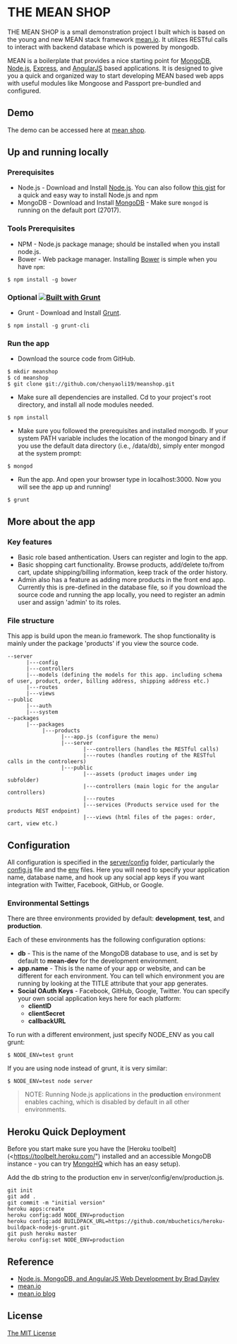 # THE MEAN SHOP

THE MEAN SHOP is a small demonstration project I built which is based on the young and new MEAN stack framework [mean.io](http://mean.io/#!/). It utilizes RESTful calls to interact with backend database which is powered by mongodb. 

MEAN is a boilerplate that provides a nice starting point for [MongoDB](http://www.mongodb.org/), [Node.js](http://www.nodejs.org/), [Express](http://expressjs.com/), and [AngularJS](http://angularjs.org/) based applications. It is designed to give you a quick and organized way to start developing MEAN based web apps with useful modules like Mongoose and Passport pre-bundled and configured. 

## Demo
The demo can be accessed here at [mean shop](http://quiet-taiga-8190.herokuapp.com/).

## Up and running locally

### Prerequisites
* Node.js - Download and Install [Node.js](http://www.nodejs.org/download/). You can also follow [this gist](https://gist.github.com/isaacs/579814) for a quick and easy way to install Node.js and npm
* MongoDB - Download and Install [MongoDB](http://docs.mongodb.org/manual/installation/) - Make sure `mongod` is running on the default port (27017).

### Tools Prerequisites
* NPM - Node.js package manage; should be installed when you install node.js.
* Bower - Web package manager. Installing [Bower](http://bower.io/) is simple when you have `npm`:

```
$ npm install -g bower
```

### Optional [![Built with Grunt](https://cdn.gruntjs.com/builtwith.png)](http://gruntjs.com/)
* Grunt - Download and Install [Grunt](http://gruntjs.com).
```
$ npm install -g grunt-cli
```

### Run the app
* Download the source code from GitHub.
```
$ mkdir meanshop
$ cd meanshop
$ git clone git://github.com/chenyaoli19/meanshop.git
```
* Make sure all dependencies are installed. Cd to your project's root directory, and install all node modules needed.
```
$ npm install
```
* Make sure you followed the prerequisites and installed mongodb. If your system PATH variable includes the location of the mongod binary and if you use the default data directory (i.e., /data/db), simply enter mongod at the system prompt:
```
$ mongod
```
* Run the app. And open your browser type in localhost:3000. Now you will see the app up and running! 
```
$ grunt
```

## More about the app
### Key features
* Basic role based anthentication. Users can register and login to the app. 
* Basic shopping cart functionality. Browse products, add/delete to/from cart, update shipping/billing information, keep track of the order history.
* Admin also has a feature as adding more products in the front end app. Currently this is pre-defined in the database file, so if you download the source code and running the app locally, you need to register an admin user and assign 'admin' to its roles.

### File structure
This app is build upon the mean.io framework. The shop functionality is mainly under the package 'products' if you view the source code.
```
--server
      |---config
      |---controllers
      |---models (defining the models for this app. including schema of user, product, order, billing address, shipping address etc.)
      |---routes
      |---views
--public
      |---auth
      |---system
--packages
      |---packages
           |---products
                 |---app.js (configure the menu)
                 |---server
                        |---controllers (handles the RESTful calls)
                        |---routes (handles routing of the RESTful calls in the controleers)
                 |---public
                        |---assets (product images under img subfolder)
                        |---controllers (main logic for the angular controllers)
                        |---routes 
                        |---services (Products service used for the products REST endpoint)
                        |---views (html files of the pages: order, cart, view etc.)
```

## Configuration
All configuration is specified in the [server/config](server/config/) folder, particularly the [config.js](server/config/config.js) file and the [env](server/config/env/) files. Here you will need to specify your application name, database name, and hook up any social app keys if you want integration with Twitter, Facebook, GitHub, or Google.

### Environmental Settings

There are three environments provided by default: __development__, __test__, and __production__.

Each of these environments has the following configuration options:

 * __db__ - This is the name of the MongoDB database to use, and is set by default to __mean-dev__ for the development environment.
* __app.name__ - This is the name of your app or website, and can be different for each environment. You can tell which environment you are running by looking at the TITLE attribute that your app generates.
* __Social OAuth Keys__ - Facebook, GitHub, Google, Twitter. You can specify your own social application keys here for each platform:
  * __clientID__
  * __clientSecret__
  * __callbackURL__

To run with a different environment, just specify NODE_ENV as you call grunt:

    $ NODE_ENV=test grunt

If you are using node instead of grunt, it is very similar:

    $ NODE_ENV=test node server

> NOTE: Running Node.js applications in the __production__ environment enables caching, which is disabled by default in all other environments.

## Heroku Quick Deployment
Before you start make sure you have the [Heroku toolbelt](<https://toolbelt.heroku.com/")
installed and an accessible MongoDB instance - you can try [MongoHQ](http://www.mongohq.com/)
which has an easy setup).

Add the db string to the production env in server/config/env/production.js.

```
git init
git add .
git commit -m "initial version"
heroku apps:create
heroku config:add NODE_ENV=production
heroku config:add BUILDPACK_URL=https://github.com/mbuchetics/heroku-buildpack-nodejs-grunt.git
git push heroku master
heroku config:set NODE_ENV=production
```

## Reference
  * [Node.js, MongoDB, and AngularJS Web Development by Brad Dayley](http://www.amazon.com/Node-js-MongoDB-AngularJS-Development-Developers/dp/0321995783/ref=sr_1_1?ie=UTF8&qid=1404013795&sr=8-1&keywords=Brad+Dayley)
  * [mean.io](http://mean.io/#!/docs)
  * [mean.io blog](http://blog.mean.io/)

## License
[The MIT License](http://opensource.org/licenses/MIT)
